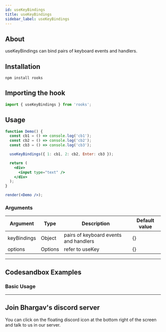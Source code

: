 ```yaml
---
id: useKeyBindings
title: useKeyBindings
sidebar_label: useKeyBindings
---
```


## About

useKeyBindings can bind pairs of keyboard events and handlers.

[//]: # 'Main'

## Installation

```
npm install rooks
```

## Importing the hook

```javascript
import { useKeyBindings } from 'rooks';
```

## Usage

```jsx
function Demo() {
  const cb1 = () => console.log('cb1');
  const cb2 = () => console.log('cb2');
  const cb3 = () => console.log('cb3');

  useKeyBindings({ 1: cb1, 2: cb2, Enter: cb3 });

  return (
    <div>
      <input type="text" />
    </div>
  );
}

render(<Demo />);
```

### Arguments

| Argument     | Type    | Description                            | Default value |
| ------------ | ------- | -------------------------------------- | ------------- |
| keyBindings  | Object  | pairs of keyboard events and handlers  | {}            |
| options      | Options | refer to useKey                        | {}            |

---

## Codesandbox Examples

### Basic Usage

---

## Join Bhargav's discord server

You can click on the floating discord icon at the bottom right of the screen and talk to us in our server.
